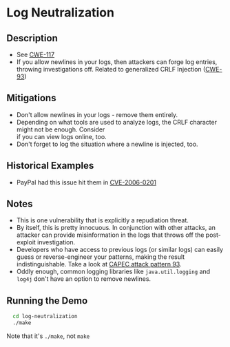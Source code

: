 Log Neutralization
==================

Description
-----------

* See [CWE-117](http://cwe.mitre.org/data/definitions/117.html)
* If you allow newlines in your logs, then attackers can forge log entries, throwing investigations off. Related to generalized CRLF Injection ([CWE-93](http://cwe.mitre.org/data/definitions/93.html)) 

Mitigations
-----------
* Don't allow newlines in your logs - remove them entirely.
* Depending on what tools are used to analyze logs, the CRLF character might not be enough. Consider <br> if you can view logs online, too.
* Don't forget to log the situation where a newline is injected, too.

Historical Examples
-------------------
* PayPal had this issue hit them in [CVE-2006-0201](http://cve.mitre.org/cgi-bin/cvename.cgi?name=CVE-2006-0201) 
 
Notes
-----
* This is one vulnerability that is explicitly a repudiation threat.
* By itself, this is pretty innocuous. In conjunction with other attacks, an attacker can provide misinformation in the logs that throws off the post-exploit investigation.
* Developers who have access to previous logs (or similar logs) can easily guess or reverse-engineer your patterns, making the result indistinguishable. Take a look at [CAPEC attack pattern 93](http://capec.mitre.org/data/definitions/93.html).
* Oddly enough, common logging libraries like `java.util.logging` and `log4j` don't have an option to remove newlines.
 

Running the Demo
----------------
```sh
  cd log-neutralization
  ./make
```
Note that it's `./make`, not `make`
